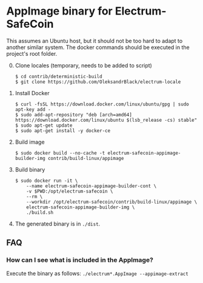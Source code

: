 AppImage binary for Electrum-SafeCoin
================================

This assumes an Ubuntu host, but it should not be too hard to adapt to another
similar system. The docker commands should be executed in the project's root
folder.

0. Clone locales (temporary, needs to be added to script)

     ``` 
     $ cd contrib/deterministic-build
     $ git clone https://github.com/OleksandrBlack/electrum-locale
     ```

1. Install Docker

    ```
    $ curl -fsSL https://download.docker.com/linux/ubuntu/gpg | sudo apt-key add -
    $ sudo add-apt-repository "deb [arch=amd64] https://download.docker.com/linux/ubuntu $(lsb_release -cs) stable"
    $ sudo apt-get update
    $ sudo apt-get install -y docker-ce
    ```

2. Build image

    ```
    $ sudo docker build --no-cache -t electrum-safecoin-appimage-builder-img contrib/build-linux/appimage
    ```

3. Build binary

    ```
    $ sudo docker run -it \
        --name electrum-safecoin-appimage-builder-cont \
        -v $PWD:/opt/electrum-safecoin \
        --rm \
        --workdir /opt/electrum-safecoin/contrib/build-linux/appimage \
        electrum-safecoin-appimage-builder-img \
        ./build.sh
    ```

4. The generated binary is in `./dist`.


## FAQ

### How can I see what is included in the AppImage?
Execute the binary as follows: `./electrum*.AppImage --appimage-extract`
